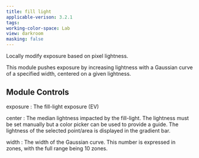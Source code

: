 ```yaml
---
title: fill light
applicable-verison: 3.2.1
tags: 
working-color-space: Lab 
view: darkroom
masking: false
---
```


Locally modify exposure based on pixel lightness.

This module pushes exposure by increasing lightness with a Gaussian curve of a specified width, centered on a given lightness.

## Module Controls

exposure
: The fill-light exposure (EV)

center
: The median lightness impacted by the fill-light. The lightness must be set manually but a color picker can be used to provide a guide. The lightness of the selected point/area is displayed in the gradient bar.

width
: The width of the Gaussian curve. This number is expressed in zones, with the full range being 10 zones.
